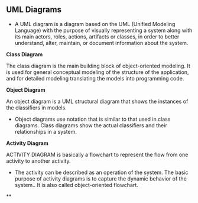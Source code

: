 ## UML Diagrams

* A UML diagram is a diagram based on the UML (Unified Modeling Language) with the purpose of visually representing a system along with its main actors, roles, actions, artifacts or classes, in order to better understand, alter, maintain, or document information about the system.

**Class Diagram**

The class diagram is the main building block of object-oriented modeling. It is used for general conceptual modeling of the structure of the application, and for detailed modeling translating the models into programming code. 

**Object Diagram**

An object diagram is a UML structural diagram that shows the instances of the classifiers in models. 
* Object diagrams use notation that is similar to that used in class diagrams. Class diagrams show the actual classifiers and their relationships in a system.

**Activity Diagram**

ACTIVITY DIAGRAM is basically a flowchart to represent the flow from one activity to another activity. 
* The activity can be described as an operation of the system. The basic purpose of activity diagrams is to capture the dynamic behavior of the system.. It is also called object-oriented flowchart.

**
